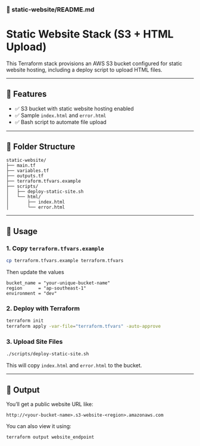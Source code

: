
### 🔹 static-website/README.md

# Static Website Stack (S3 + HTML Upload)

This Terraform stack provisions an AWS S3 bucket configured for static website hosting, including a deploy script to upload HTML files.

---

## 🚀 Features

* ✅ S3 bucket with static website hosting enabled
* ✅ Sample `index.html` and `error.html`
* ✅ Bash script to automate file upload

---

## 📁 Folder Structure

```
static-website/
├── main.tf
├── variables.tf
├── outputs.tf
├── terraform.tfvars.example
├── scripts/
│   ├── deploy-static-site.sh
│   └── html/
│       ├── index.html
│       └── error.html

```

---

## 🧪 Usage

### 1. Copy `terraform.tfvars.example`

```bash
cp terraform.tfvars.example terraform.tfvars
```

Then update the values

```hcl
bucket_name = "your-unique-bucket-name"
region      = "ap-southeast-1"
environment = "dev"
```

### 2. Deploy with Terraform

```bash
terraform init
terraform apply -var-file="terraform.tfvars" -auto-approve
```

### 3. Upload Site Files

```bash
./scripts/deploy-static-site.sh
```

This will copy `index.html` and `error.html` to the bucket.

---

## 🔗 Output

You’ll get a public website URL like:

```
http://<your-bucket-name>.s3-website-<region>.amazonaws.com
```

You can also view it using:

```bash
terraform output website_endpoint
```